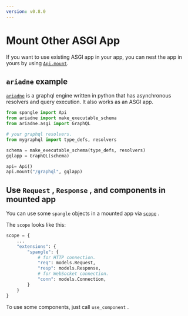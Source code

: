 ```yaml
---
version: v0.8.0
---
```


# Mount Other ASGI App

If you want to use existing ASGI app in your app, you can nest the app in yours by using [`Api.mount`](/api/api-py#Api.mount).

## `ariadne` example

[`ariadne`](https://github.com/mirumee/ariadne) is a graphql engine written in python that has asynchronous resolvers and query execution. It also works as an ASGI app.

```python
from spangle import Api
from ariadne import make_executable_schema
from ariadne.asgi import GraphQL

# your graphql resolvers.
from mygraphql import type_defs, resolvers

schema = make_executable_schema(type_defs, resolvers)
gqlapp = GraphQL(schema)

api= Api()
api.mount("/graphql", gqlapp)

```

## Use `Request` , `Response` , and components in mounted app

You can use some `spangle` objects in a mounted app via [`scope`](https://asgi.readthedocs.io/en/latest/specs/www.html) .

The `scope` looks like this:

```python
scope = {
    ...
    "extensions": {
        "spangle": {
            # for HTTP connection.
            "req": models.Request,
            "resp": models.Response,
            # for WebSocket connection.
            "conn": models.Connection,
        }
    }
}

```

To use some components, just call `use_component` .
